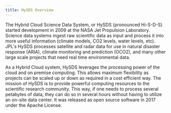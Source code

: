 ```yaml
---
title: HySDS Overview
---
```


The Hybrid Cloud Science Data System, or HySDS (pronounced Hi-S-D-S) started development in 2009 at the NASA Jet Propulsion Laboratory. Science data systems ingest raw scientific data as input and process it into more useful information (climate models, CO2 levels, water levels, etc). JPL's HySDS processes satellite and radar data for use in natural disaster response (ARIA), climate monitoring and prediction (OCO2), and many other large scale projects that need real time environmental data.

As a Hybrid Cloud system, HySDS leverages the processing power of the cloud and on premise computing. This allows maximum flexibility as projects can be scaled up or down as required in a cost efficient way. The mission of HySDS is to provide powerful computing resources to the scientific research community. This way, if one needs to process several petabytes of data, they can do so in several hours without having to utilize an on-site data center. It was released as open source software in 2017 under the Apache License.
